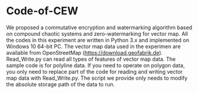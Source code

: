 # Code-of-CEW
 We proposed a commutative encryption and watermarking algorithm based on compound chaotic systems and zero-watermarking for vector map.
 All the codes in this experiment are written in Python 3.x and implemented on Windows 10 64-bit PC. The vector map data used in the experimen are available from OpenStreetMap (https://download.geofabrik.de).
 Read_Write.py can read all types of features of vector map data.
 The sample code is for polyline data. If you need to operate on polygon data, you only need to replace part of the code for reading and writing vector map data with Read_Write.py.
 The script we provide only needs to modify the absolute storage path of the data to run.
